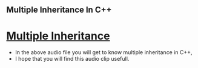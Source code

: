 ## Multiple Inheritance In C++
# [Multiple Inheritance](https://drive.google.com/drive/folders/1NlSKl58mJdL6ySXbDWQ2n-4U-tRfk4J0?usp=sharing)


- In the above audio file you will get to know multiple inheritance in C++,
- I hope that you will find this audio clip usefull.



